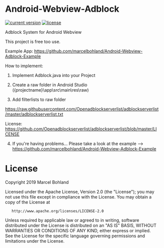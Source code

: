 # Android-Webview-Adblock

[![current version](https://img.shields.io/badge/current%20version-1.2-blue.svg)](https://github.com/marcelbohland/Android-Webview-Adblock/releases/tag/1.2)
[![license](https://img.shields.io/badge/license-Apache%20License%202.0-red.svg)](https://github.com/marcelbohland/Android-Webview-Adblock/blob/master/LICENSE)

Adblock System for Android Webview

This project is free too use.

Example App: https://github.com/marcelbohland/Android-Webview-Adblock-Example

How to implement:

1. Implement Adblock.java into your Project

2. Create a raw folder in Android Studio ({projectname}\app\src\main\res\raw)

3. Add filterlists to raw folder

https://raw.githubusercontent.com/Openadblockserverlist/adblockserverlist/master/adblockserverlist.txt

License: https://github.com/Openadblockserverlist/adblockserverlist/blob/master/LICENSE

4. If you're having problems... Please take a look at the example --> https://github.com/marcelbohland/Android-Webview-Adblock-Example




# License

 Copyright 2019 Marcel Bohland

   Licensed under the Apache License, Version 2.0 (the "License");
   you may not use this file except in compliance with the License.
   You may obtain a copy of the License at

       http://www.apache.org/licenses/LICENSE-2.0

   Unless required by applicable law or agreed to in writing, software
   distributed under the License is distributed on an "AS IS" BASIS,
   WITHOUT WARRANTIES OR CONDITIONS OF ANY KIND, either express or implied.
   See the License for the specific language governing permissions and
   limitations under the License.
